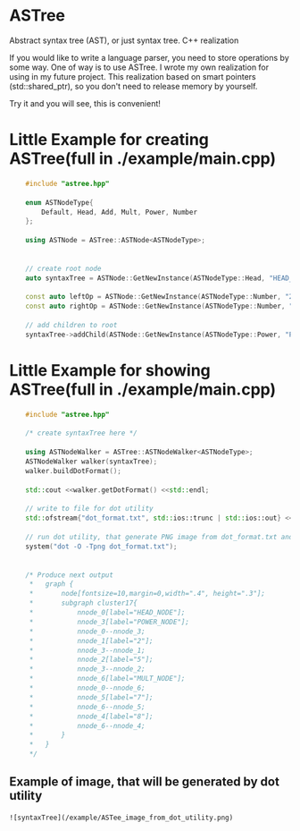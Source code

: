 # ASTree
Abstract syntax tree (AST), or just syntax tree. C++ realization

If you would like to write a language parser, you need to store operations by some way.
One of way is to use ASTree. 
I wrote my own realization for using in my future project. 
This realization based on smart pointers (std::shared_ptr), so you don't need to release memory by yourself. 

Try it and you will see, this is convenient!

# Little Example for creating ASTree(full in ./example/main.cpp)
```cpp
    #include "astree.hpp"
    
    enum ASTNodeType{
        Default, Head, Add, Mult, Power, Number
    };

    using ASTNode = ASTree::ASTNode<ASTNodeType>;


    // create root node
    auto syntaxTree = ASTNode::GetNewInstance(ASTNodeType::Head, "HEAD_NODE");

    const auto leftOp = ASTNode::GetNewInstance(ASTNodeType::Number, "2");
    const auto rightOp = ASTNode::GetNewInstance(ASTNodeType::Number, "5");

    // add children to root
    syntaxTree->addChild(ASTNode::GetNewInstance(ASTNodeType::Power, "POWER_NODE", leftOp, rightOp));
```

# Little Example for showing ASTree(full in ./example/main.cpp)
```cpp
    #include "astree.hpp"

    /* create syntaxTree here */

    using ASTNodeWalker = ASTree::ASTNodeWalker<ASTNodeType>;
    ASTNodeWalker walker(syntaxTree);
    walker.buildDotFormat();

    std::cout <<walker.getDotFormat() <<std::endl;

    // write to file for dot utility
    std::ofstream{"dot_format.txt", std::ios::trunc | std::ios::out} << walker.getDotFormat();

    // run dot utility, that generate PNG image from dot_format.txt and save it to 'current directory'
    system("dot -O -Tpng dot_format.txt");
    
    
    /* Produce next output
     *   graph {
     *       node[fontsize=10,margin=0,width=".4", height=".3"];
     *       subgraph cluster17{
     *           nnode_0[label="HEAD_NODE"];
     *           nnode_3[label="POWER_NODE"];
     *           nnode_0--nnode_3;
     *           nnode_1[label="2"];
     *           nnode_3--nnode_1;
     *           nnode_2[label="5"];
     *           nnode_3--nnode_2;
     *           nnode_6[label="MULT_NODE"];
     *           nnode_0--nnode_6;
     *           nnode_5[label="7"];
     *           nnode_6--nnode_5;
     *           nnode_4[label="8"];
     *           nnode_6--nnode_4;
     *       }
     *   }
     */
```

## Example of image, that will be generated by dot utility
    ![syntaxTree](/example/ASTee_image_from_dot_utility.png)